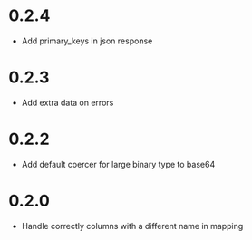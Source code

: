 0.2.4
=====

* Add primary_keys in json response

0.2.3
=====

* Add extra data on errors

0.2.2
=====

* Add default coercer for large binary type to base64

0.2.0
=====

* Handle correctly columns with a different name in mapping
